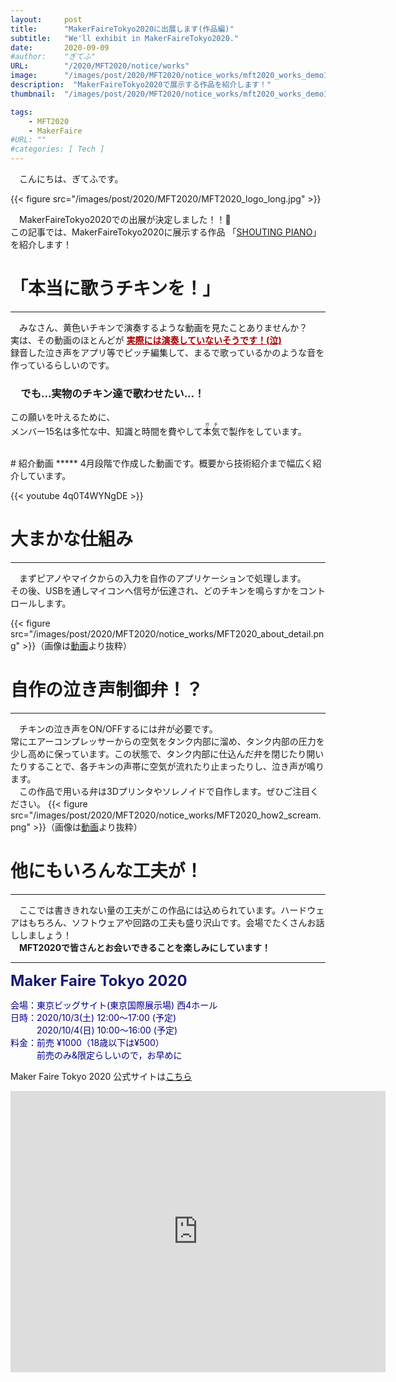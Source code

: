 ```yaml
---
layout:     post
title:      "MakerFaireTokyo2020に出展します(作品編)"
subtitle:   "We'll exhibit in MakerFaireTokyo2020."
date:       2020-09-09
#author:    "ぎてふ"
URL:        "/2020/MFT2020/notice/works"
image:      "/images/post/2020/MFT2020/notice_works/mft2020_works_demo1.jpeg"
description:  "MakerFaireTokyo2020で展示する作品を紹介します！"
thumbnail:  "/images/post/2020/MFT2020/notice_works/mft2020_works_demo1_nomal.jpeg"

tags:
    - MFT2020
    - MakerFaire
#URL: ""
#categories: [ Tech ]
---
```


　こんにちは、ぎてふです。

{{< figure src="/images/post/2020/MFT2020/MFT2020_logo_long.jpg" >}}

　MakerFaireTokyo2020での出展が決定しました！！🎉<br>
この記事では、MakerFaireTokyo2020に展示する作品 「[SHOUTING PIANO](https://makezine.jp/event/makers-mft2020/m0146/)」 を紹介します！


# 「本当に歌うチキンを！」
*****
　みなさん、黄色いチキンで演奏するような動画を見たことありませんか？<br>
実は、その動画のほとんどが <font color="#aa0000"><b><u>実際には演奏していないそうです！(泣)</u></b></font><br>
録音した泣き声をアプリ等でピッチ編集して、まるで歌っているかのような音を作っているらしいのです。
### 　でも...実物のチキン達で歌わせたい...！
この願いを叶えるために、<br>
メンバー15名は多忙な中、知識と時間を費やして<ruby>本気<rp>（</rp><rt>ガチ</rt><rp>）</rp></ruby>で製作をしています。<br><br>


<div id="movie"></div>
# 紹介動画
*****
4月段階で作成した動画です。概要から技術紹介まで幅広く紹介しています。

{{< youtube 4q0T4WYNgDE >}}

# 大まかな仕組み
*****
　まずピアノやマイクからの入力を自作のアプリケーションで処理します。<br>
その後、USBを通しマイコンへ信号が伝達され、どのチキンを鳴らすかをコントロールします。

{{< figure src="/images/post/2020/MFT2020/notice_works/MFT2020_about_detail.png" >}}（画像は[動画](#movie)より抜粋）

# 自作の泣き声制御弁！？
*****
　チキンの泣き声をON/OFFするには弁が必要です。<br>
常にエアーコンプレッサーからの空気をタンク内部に溜め、タンク内部の圧力を少し高めに保っています。この状態で、タンク内部に仕込んだ弁を閉じたり開いたりすることで、各チキンの声帯に空気が流れたり止まったりし、泣き声が鳴ります。<br>
　この作品で用いる弁は3Dプリンタやソレノイドで自作します。ぜひご注目ください。
{{< figure src="/images/post/2020/MFT2020/notice_works/MFT2020_how2_scream.png" >}}（画像は[動画](#movie)より抜粋）

# 他にもいろんな工夫が！
*****
　ここでは書ききれない量の工夫がこの作品には込められています。ハードウェアはもちろん、ソフトウェアや回路の工夫も盛り沢山です。会場でたくさんお話ししましょう！<br>
　**MFT2020で皆さんとお会いできることを楽しみにしています！**


*****


<font size="5" style="color: #191970"><strong>Maker Faire Tokyo 2020 </strong></font>

<span style="color: #00008b">
会場：東京ビッグサイト(東京国際展示場) 西4ホール<br>
日時：2020/10/3(土) 12:00～17:00 (予定)<br>
　　　2020/10/4(日) 10:00〜16:00 (予定)<br>
料金：前売 ¥1000（18歳以下は¥500）<br>
　　　前売のみ&限定らしいので，お早めに<br>
</span>

Maker Faire Tokyo 2020 公式サイトは[こちら](https://makezine.jp/event/mft2020/)

<iframe src="https://www.google.com/maps/embed?pb=!1m18!1m12!1m3!1d3036.252335944826!2d139.79220751082184!3d35.629796762478506!2m3!1f0!2f0!3f0!3m2!1i1024!2i768!4f13.1!3m3!1m2!1s0x601889dc629d1e7b%3A0xa4d1509a76045a01!2z5p2x5Lqs44OT44OD44Kw44K144Kk44OI!5e0!3m2!1sja!2sjp!4v1590041936669!5m2!1sja!2sjp" width="600" height="450" frameborder="0" style="border:0;" allowfullscreen="" aria-hidden="false" tabindex="0"></iframe>
